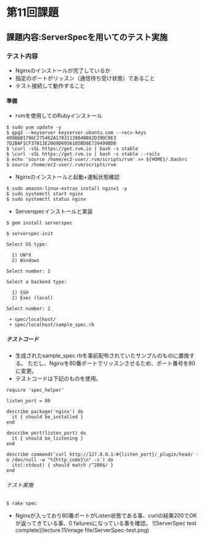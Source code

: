 # 第11回課題

## 課題内容:ServerSpecを用いてのテスト実施

### テスト内容
- Nginxのインストールが完了しているか
- 指定のポートがリッスン（通信待ち受け状態）であること
- テスト接続して動作すること

#### 準備
- rvmを使用してのRubyインストール
```
$ sudo yum update -y
$ gpg2 --keyserver keyserver.ubuntu.com --recv-keys 409B6B1796C275462A1703113804BB82D39DC0E3 7D2BAF1CF37B13E2069D6956105BD0E739499BDB
$ \curl -sSL https://get.rvm.io | bash -s stable
$ \curl -sSL https://get.rvm.io | bash -s stable --rails
$ echo 'source /home/ec2-user/.rvm/scripts/rvm' >> ${HOME}/.bashrc
$ source /home/ec2-user/.rvm/scripts/rvm
```
- Nginxのインストールと起動+運転状態確認
```
$ sudo amazon-linux-extras install nginx1 -y
$ sudo systemctl start nginx
$ sudo systemctl status nginx
```
- Serverspecインストールと実装
```
$ gem install serverspec
```
```
$ serverspec-init

Select OS type:

  1) UN*X
  2) Windows

Select number: 1

Select a backend type:

  1) SSH
  2) Exec (local)

Select number: 2

 + spec/localhost/
 + spec/localhost/sample_spec.rb
```

##### テストコード
- 生成されたsample_spec.rbを事前配布されていたサンプルのものに置換する。
ただし、Nginxを80番ポートでリッスンさせるため、ポート番号を80に変更。
- テストコードは下記のものを使用。
```
require 'spec_helper'

listen_port = 80       

describe package('nginx') do
  it { should be_installed }
end

describe port(listen_port) do
  it { should be_listening }
end

describe command('curl http://127.0.0.1:#{listen_port}/_plugin/head/ -o /dev/null -w "%{http_code}\n" -s') do
  its(:stdout) { should match /^200$/ }
end
```
###### テスト実施
```
$ rake spec
```
- Nginxが入っており80番ポートがListen状態である事、curlの結果200でOKが返ってきている事、0 failuresになっている事を確認。
![ServerSpec test complete](lecture.11/image file/ServerSpec-test.png)

